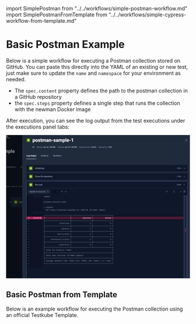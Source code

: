 import SimplePostman from "../../workflows/simple-postman-workflow.md"
import SimplePostmanFromTemplate from "../../workflows/simple-cypress-workflow-from-template.md"

# Basic Postman Example

Below is a simple workflow for executing a Postman collection stored on GitHub. You can paste this directly into the 
YAML of an existing or new test, just make sure to update the `name` and `namespace` for your environment as needed.

- The `spec.content` property defines the path to the postman collection in a GitHub repository
- the `spec.steps` property defines a single step that runs the collection with the newman Docker image

<SimplePostman/>

After execution, you can see the log output from the test executions under the executions panel tabs:

![Postman Log Output](images/postman-basic-log-output.png)

## Basic Postman from Template
Below is an example workflow for executing the Postman collection using an official Testkube Template.

<SimplePostmanFromTemplate/>
